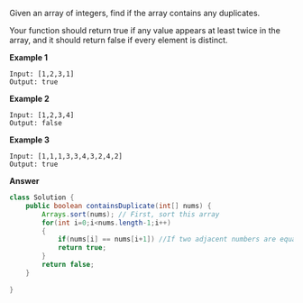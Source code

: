 Given an array of integers, find if the array contains any duplicates.

Your function should return true if any value appears at least twice in the array, and it should return false if every element is distinct.

**Example 1**

```
Input: [1,2,3,1]
Output: true
```

**Example 2**
```
Input: [1,2,3,4]
Output: false
```

**Example 3**
```
Input: [1,1,1,3,3,4,3,2,4,2]
Output: true
```


**Answer**

```java
class Solution {
    public boolean containsDuplicate(int[] nums) {
        Arrays.sort(nums); // First, sort this array
        for(int i=0;i<nums.length-1;i++)
        {
            if(nums[i] == nums[i+1]) //If two adjacent numbers are equal
            return true;
        }
        return false;
    }
    
}
```
